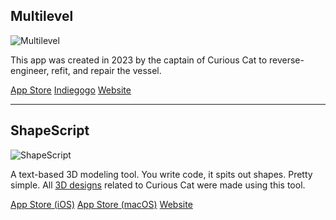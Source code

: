 ## Multilevel

![Multilevel](https://is1-ssl.mzstatic.com/image/thumb/PurpleSource221/v4/b9/f3/dc/b9f3dccc-f4b6-41d4-525f-515c31c5004b/16b4c5ce-372e-4800-93c8-0527143eae74_iPhone_-_6.5in_-_1.png/230x0w.webp)

This app was created in 2023 by the captain of Curious Cat to reverse-engineer, refit, and repair the vessel.

[App Store](https://apps.apple.com/us/app/multi-bubble-level/id6467743326)
[Indiegogo](https://www.indiegogo.com/projects/multilevel-mobile-app/x/36585286)
[Website](https://defiantware.com/projects/multilevel/)


---


## ShapeScript

![ShapeScript](https://is1-ssl.mzstatic.com/image/thumb/Purple115/v4/50/1d/1a/501d1ad0-f537-c8e1-d06d-e0e09a11c1f5/24615e98-e81f-4541-b3c0-33890b0a1645_Screenshot-1.png/313x0w.webp)

A text-based 3D modeling tool.  You write code, it spits out shapes.  Pretty simple.
All [3D designs](https://www.printables.com/@RainAndStorm/models) related to Curious Cat were made using this tool.

[App Store (iOS)](https://apps.apple.com/us/app/shapescript-mobile/id1606439346)
[App Store (macOS)](https://apps.apple.com/us/app/shapescript/id1441135869)
[Website](https://shapescript.info)


<!-- --- -->


<!-- ## OpenFOAM -->


<!-- ## FluidX3D -->

<!-- LightBurn -->

